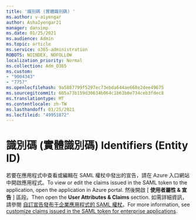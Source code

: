 ```yaml
---
title: '識別碼 (實體識別碼) '
ms.author: v-aiyengar
author: AshaIyengar21
manager: dansimp
ms.date: 01/25/2021
ms.audience: Admin
ms.topic: article
ms.service: o365-administration
ROBOTS: NOINDEX, NOFOLLOW
localization_priority: Normal
ms.collection: Adm_O365
ms.custom:
- "9004343"
- "7757"
ms.openlocfilehash: 9a5887799f5297ec73ebda644ae668e2dee49675
ms.sourcegitcommit: 605a73b159d30634b064c1b63b0e734ceb3fdec8
ms.translationtype: MT
ms.contentlocale: zh-TW
ms.lasthandoff: 01/25/2021
ms.locfileid: "49951872"
---
```

# <a name="identifiers-entity-id"></a><span data-ttu-id="18071-102">識別碼 (實體識別碼) </span><span class="sxs-lookup"><span data-stu-id="18071-102">Identifiers (Entity ID)</span></span>

<span data-ttu-id="18071-103">若要在應用程式中查看或編輯在 SAML 權杖中發出的宣告，請在 Azure 入口網站中開啟應用程式。</span><span class="sxs-lookup"><span data-stu-id="18071-103">To view or edit the claims issued in the SAML token to the application, open the application in Azure portal.</span></span> <span data-ttu-id="18071-104">然後開啟 [ **使用者屬性 & 宣告** ] 區段。</span><span class="sxs-lookup"><span data-stu-id="18071-104">Then open the **User Attributes & Claims** section.</span></span> <span data-ttu-id="18071-105">如需詳細資訊，請參閱 [自訂宣告發布于企業應用程式的 SAML 權杖](https://docs.microsoft.com/azure/active-directory/develop/active-directory-saml-claims-customization#editing-nameid)。</span><span class="sxs-lookup"><span data-stu-id="18071-105">For more information, see [customize claims issued in the SAML token for enterprise applications](https://docs.microsoft.com/azure/active-directory/develop/active-directory-saml-claims-customization#editing-nameid).</span></span>